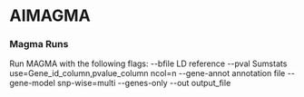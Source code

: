 # AIMAGMA
### Magma Runs
Run MAGMA with the following flags: 
--bfile LD reference 
--pval Sumstats use=Gene_id_column,pvalue_column ncol=n 
--gene-annot annotation file
--gene-model snp-wise=multi 
--genes-only 
--out output_file
